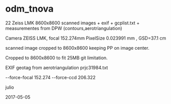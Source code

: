 # odm_tnova
22 Zeiss LMK 8600x8600 scanned images + exif + gcplist.txt + measurementes from DPW (contours,aerotriangulation)

Camera ZEISS LMK, focal 152.274mm  PixelSize 0.023991 mm , GSD=37.1 cm

scanned image cropped to 8600x8600 keeping PP on image center.

Cropped to 8600x8600 to fit 25MB git limitation.

EXIF geotag from aerotriangulation prjc31984.txt

--force-focal 152.274  --force-ccd 206.322 

julio

2017-05-05
